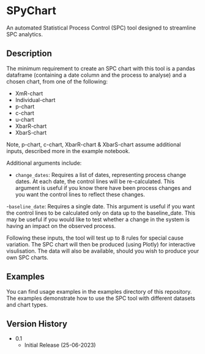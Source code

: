 # SPyChart
An automated Statistical Process Control (SPC) tool designed to streamline SPC analytics.

## Description

The minimum requirement to create an SPC chart with this tool is a pandas dataframe (containing a date column and the process to analyse) and a chosen chart, from one of the following:

  - XmR-chart
  - Individual-chart
  - p-chart
  - c-chart
  - u-chart
  - XbarR-chart
  - XbarS-chart

Note, p-chart, c-chart, XbarR-chart & XbarS-chart assume additional inputs, described more in the example notebook.

Additional arguments include:

- `change_dates`: Requires a list of dates, representing process change dates. At each date, the control lines will be re-calculated. This argument is useful if you know there have been process changes and you want the control lines to reflect these changes.

-`baseline_date`: Requires a single date. This argument is useful if you want the control lines to be calculated only on data up to the baseline_date. This may be useful if you would like to test whether a change in the system is having an impact on the observed process.

Following these inputs, the tool will test up to 8 rules for special cause variation. The SPC chart will then be produced (using Plotly) for interactive visulisation. The data will also be available, should you wish to produce your own SPC charts.

## Examples

You can find usage examples in the examples directory of this repository. The examples demonstrate how to use the SPC tool with different datasets and chart types.

## Version History

* 0.1
    * Initial Release (25-06-2023)

